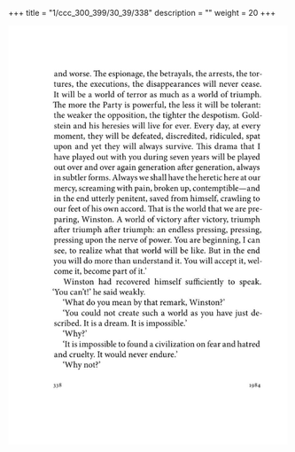 +++
title = "1/ccc_300_399/30_39/338"
description = ""
weight = 20
+++

<img class="center-fit-jpg" src="/jpg_/out_jpg_1984__338.jpg" ></img>

